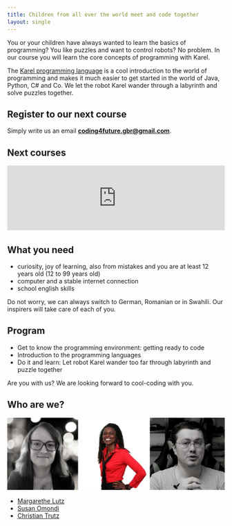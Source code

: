 ```yaml
---
title: Children from all over the world meet and code together
layout: single
---
```

You or your children have always wanted to learn the basics of programming? You like puzzles and want to control robots? No problem. In our course you will learn the core concepts of programming with Karel. 

The [Karel programming language](https://en.wikipedia.org/wiki/Karel_(programming_language)) is a cool introduction to the world of programming and makes it much easier to get started in the world of Java, Python, C# and Co. We let the robot Karel wander through a labyrinth  and solve puzzles together.

## Register to our next course

Simply write us an email **coding4future.gbr@gmail.com**.

## Next courses

<iframe src="https://calendar.google.com/calendar/embed?src=coding4future.gbr%40gmail.com&ctz=Europe%2FBerlin" style="border: 0" width="100%" frameborder="0" scrolling="no"></iframe>

## What you need

- curiosity, joy of learning, also from mistakes and you are at least 12 years old (12 to 99 years old)
- computer and a stable internet connection
- school english skills

Do not worry, we can always switch to German, Romanian or in Swahili. Our inspirers will take care of each of you.

## Program

- Get to know the programming environment: getting ready to code
- Introduction to the programming languages
- Do it and learn: Let robot Karel wander too far through labyrinth and puzzle together

Are you with us? We are looking forward to cool-coding with you.

## Who are we?

![Team coding4future](team.jpg)

- [Margarethe Lutz](https://www.linkedin.com/in/margarethe-lutz-47a086156/)
- [Susan Omondi](https://www.linkedin.com/in/susanomondi/)
- [Christian Trutz](https://www.linkedin.com/in/christiantrutz/)
